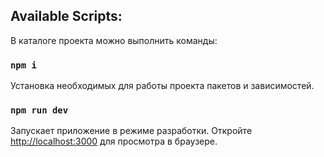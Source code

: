 ## Available Scripts:

В каталоге проекта можно выполнить команды:

### `npm i`

Установка необходимых для работы проекта пакетов и зависимостей.

### `npm run dev`

Запускает приложение в режиме разработки.
Откройте [http://localhost:3000](http://localhost:3000) для просмотра в браузере.

